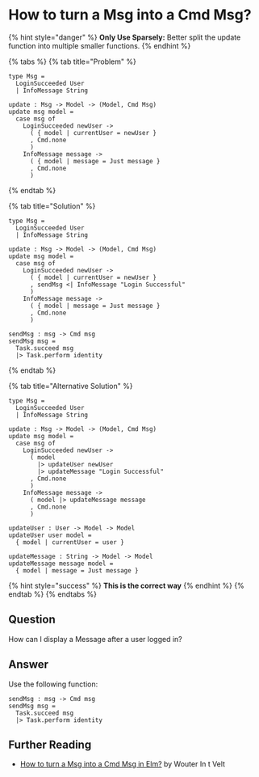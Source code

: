 # How to turn a Msg into a Cmd Msg?

{% hint style="danger" %}
**Only Use Sparsely:** Better split the update function into multiple smaller functions.
{% endhint %}

{% tabs %}
{% tab title="Problem" %}
```text
type Msg =
  LoginSucceeded User
  | InfoMessage String
  
update : Msg -> Model -> (Model, Cmd Msg)
update msg model =
  case msg of
    LoginSucceeded newUser ->
      ( { model | currentUser = newUser }
      , Cmd.none
      )
    InfoMessage message ->
      ( { model | message = Just message }
      , Cmd.none
      )
```
{% endtab %}

{% tab title="Solution" %}
```text
type Msg =
  LoginSucceeded User
  | InfoMessage String
  
update : Msg -> Model -> (Model, Cmd Msg)
update msg model =
  case msg of
    LoginSucceeded newUser ->
      ( { model | currentUser = newUser }
      , sendMsg <| InfoMessage "Login Successful"
      )
    InfoMessage message ->
      ( { model | message = Just message }
      , Cmd.none
      )

sendMsg : msg -> Cmd msg
sendMsg msg =
  Task.succeed msg
  |> Task.perform identity
```
{% endtab %}

{% tab title="Alternative Solution" %}
```text
type Msg =
  LoginSucceeded User
  | InfoMessage String
  
update : Msg -> Model -> (Model, Cmd Msg)
update msg model =
  case msg of
    LoginSucceeded newUser ->
      ( model
        |> updateUser newUser
        |> updateMessage "Login Successful"
      , Cmd.none
      )
    InfoMessage message ->
      ( model |> updateMessage message
      , Cmd.none
      )

updateUser : User -> Model -> Model
updateUser user model =
  { model | currentUser = user }

updateMessage : String -> Model -> Model
updateMessage message model =
  { model | message = Just message }
```

{% hint style="success" %}
**This is the correct way**
{% endhint %}
{% endtab %}
{% endtabs %}

## Question

How can I display a Message after a user logged in?

## Answer

Use the following function:

```text
sendMsg : msg -> Cmd msg
sendMsg msg =
  Task.succeed msg
  |> Task.perform identity
```

## Further Reading

* [How to turn a Msg into a Cmd Msg in Elm?](https://medium.com/elm-shorts/how-to-turn-a-msg-into-a-cmd-msg-in-elm-5dd095175d84) by Wouter In t Velt

